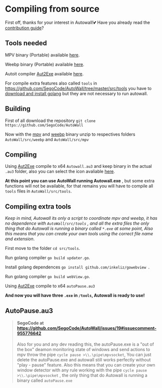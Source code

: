
# Compiling from source

First off, thanks for your interest in Autowall!💕 Have you already read the [contribution guide](https://github.com/SegoCode/AutoWall/blob/master/CONTRIBUTING.md)? 


## Tools needed

MPV binary (Portable) available [here](https://mpv.io/installation/).

Weebp binary (Portable) available [here](https://github.com/Francesco149/weebp/releases).

Autoit compiler [Aut2Exe](https://www.autoitscript.com/autoit3/docs/intro/compiler.htm) available [here](https://www.autoitscript.com/cgi-bin/getfile.pl?autoit3/autoit-v3.zip).

For compile extra features also called ``tools`` in https://github.com/SegoCode/AutoWall/tree/master/src/tools you have to [download and install golang](https://go.dev/doc/install) but they are not necessary to run autowall.


## Building 

First of all download the repository ```git clone https://github.com/SegoCode/AutoWall```

Now with the [mpv](https://mpv.io/installation/) and [weebp](https://github.com/Francesco149/weebp/releases) binary unzip to respectives folders ```AutoWall/src/weebp``` and ```AutoWall/src/mpv```

## Compiling

Using [Aut2Exe](https://www.autoitscript.com/autoit3/docs/intro/compiler.htm) compile to x64 ``Autowall.au3`` and keep binary in the actual ``.au3`` folder, also you can select the icon avaliable [here](https://github.com/SegoCode/AutoWall/tree/master/media).

__At this point you can use AutoWall running Autowall.exe__ , but some extra functions will not be available, for that remains you will have to compile all ``tools`` files in ``AutoWall/src/tools``.

## Compiling extra tools
*Keep in mind, Autowall its only a script to coordinate mpv and weebp, it has no dependence with ``AutoWall/src/tools`` , and all the extra files the only thing that do Autowall is running a binary called ``*.exe`` at some point,  Also this means that you can create your own tools using the correct file name and extension*.

First move to the folder ``cd src/tools``.

Run golang compiler ``go build updater.go``.

Install golang dependences ``go install github.com/inkeliz/gowebview ``.

Run golang compiler ``go build webView.go``.

Using [Aut2Exe](https://www.autoitscript.com/autoit3/docs/intro/compiler.htm) compile to x64 ``autoPause.au3``

__And now you will have three ``.exe`` in ``/tools``, Autowall is ready to use!__

## AutoPause.au3
> #### SegoCode at https://github.com/SegoCode/AutoWall/issues/19#issuecomment-955776642
> Also for you and any dev reading this, the autoPause.exe is a "out of the box" deamon monitoring state of windows and send actions to mpv throw the pipe ```cycle pause >\\.\pipe\mpvsocket```, You can just delete the autoPause.exe and autowall still works perfectly without "play - pause" feature. Also this means that you can create your own window detector with any rule working with the pipe ```cycle pause >\\.\pipe\mpvsocket``` , the only thing that do Autowall is running a binary called ```autoPause.exe```


